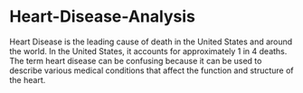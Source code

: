 # Heart-Disease-Analysis
Heart Disease is the leading cause of death in the United States and around the world. In the United States, it accounts for approximately 1 in 4 deaths. The term heart disease can be confusing because it can be used to describe various medical conditions that affect the function and structure of the heart.
